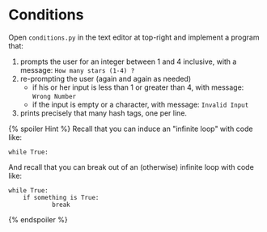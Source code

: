 # Conditions

Open `conditions.py` in the text editor at top-right and implement a program that:

1. prompts the user for an integer between 1 and 4  inclusive, with a message: `How many stars (1-4) ?` 
2. re-prompting the user  (again and again as needed) 
   - if his or her input is less than 1 or greater than 4, with message: `Wrong Number`
   - if the input is empty or a character, with message: `Invalid Input` 
4. prints precisely that many hash tags, one per line.

{% spoiler Hint %}
Recall that you can induce an "infinite loop" with code like:

```
while True:
```

And recall that you can break out of an (otherwise) infinite loop with code like:

```
while True:
    if something is True:
		    break
```
{% endspoiler %}

